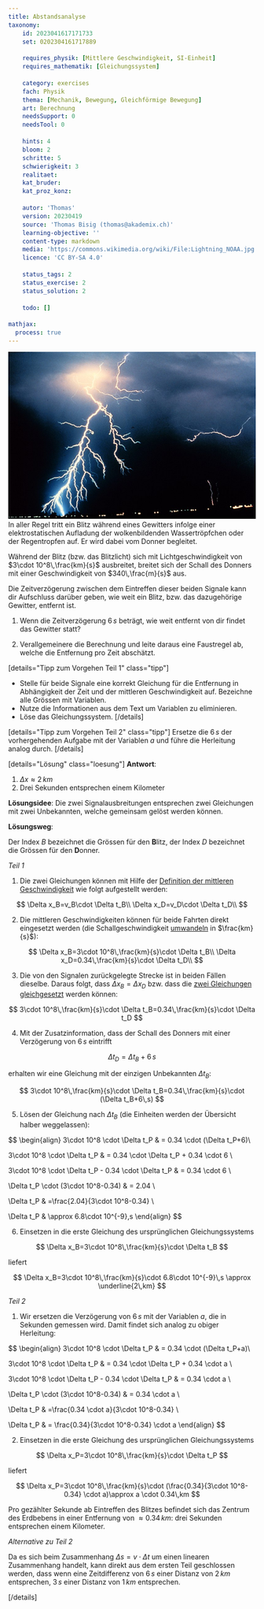 ```yaml
---
title: Abstandsanalyse
taxonomy:
	id: 2023041617171733
	set: 0202304161717889

	requires_physik: [Mittlere Geschwindigkeit, SI-Einheit]
	requires_mathematik: [Gleichungssystem]

	category: exercises
	fach: Physik
	thema: [Mechanik, Bewegung, Gleichförmige Bewegung]
	art: Berechnung
	needsSupport: 0
	needsTool: 0

	hints: 4
	bloom: 2
	schritte: 5
	schwierigkeit: 3
	realitaet: 
	kat_bruder:
	kat_proz_konz: 

	autor: 'Thomas'
	version: 20230419
	source: 'Thomas Bisig (thomas@akademix.ch)'
	learning-objective: ''
	content-type: markdown
	media: 'https://commons.wikimedia.org/wiki/File:Lightning_NOAA.jpg'
	licence: 'CC BY-SA 4.0'

	status_tags: 2
	status_exercise: 2
	status_solution: 2

	todo: []

mathjax:
  process: true
---
```

![Mehrere Wolke-zu-Boden- und Wolke-zu-Wolke-Blitzeinschläge während der Nacht. Beobachtet während eines nächtlichen Gewitters.](Lightning_NOAA.jpg?resize=400,300&class=float-right) In aller Regel tritt ein Blitz während eines Gewitters infolge einer elektrostatischen Aufladung der wolkenbildenden Wassertröpfchen oder der Regentropfen auf. Er wird dabei vom Donner begleitet.

Während der Blitz (bzw. das Blitzlicht) sich mit Lichtgeschwindigkeit von $3\cdot 10^8\,\frac{km}{s}$ ausbreitet, breitet sich der Schall des Donners mit einer Geschwindigkeit von $340\,\frac{m}{s}$ aus.

Die Zeitverzögerung zwischen dem Eintreffen dieser beiden Signale kann dir Aufschluss darüber geben, wie weit ein Blitz, bzw. das dazugehörige Gewitter, entfernt ist.

1. Wenn die Zeitverzögerung $6\,s$ beträgt, wie weit entfernt von dir findet das Gewitter statt?

2. Verallgemeinere die Berechnung und leite daraus eine Faustregel ab, welche die Entfernung pro Zeit abschätzt.

[details="Tipp zum Vorgehen Teil 1" class="tipp"]
- Stelle für beide Signale eine korrekt Gleichung für die Entfernung in Abhängigkeit der Zeit und der mittleren Geschwindigkeit auf. Bezeichne alle Grössen mit Variablen.
- Nutze die Informationen aus dem Text um Variablen zu eliminieren.
- Löse das Gleichungssystem.
[/details]

[details="Tipp zum Vorgehen Teil 2" class="tipp"]
Ersetze die $6\,s$ der vorhergehenden Aufgabe mit der Variablen $a$ und führe die Herleitung analog durch.
[/details]

[details="Lösung" class="loesung"]
**Antwort**:
1. $\Delta x \approx 2\,km$
2. Drei Sekunden entsprechen einem Kilometer

**Lösungsidee**: Die zwei Signalausbreitungen entsprechen zwei Gleichungen mit zwei Unbekannten, welche gemeinsam gelöst werden können.

**Lösungsweg**:

Der Index $B$ bezeichnet die Grössen für den **B**litz, der Index $D$ bezeichnet die Grössen für den **D**onner.

_Teil 1_

1. Die zwei Gleichungen können mit Hilfe der [Definition der mittleren Geschwindigkeit](/konzepte/konzept-1) wie folgt aufgestellt werden:

$$
\Delta x_B=v_B\cdot \Delta t_B\\
\Delta x_D=v_D\cdot \Delta t_D\\
$$

2. Die mittleren Geschwindigkeiten können für beide Fahrten direkt eingesetzt werden (die Schallgeschwindigkeit [umwandeln](/konzepte/konzept-1) in $\frac{km}{s}$):

$$
\Delta x_B=3\cdot 10^8\,\frac{km}{s}\cdot \Delta t_B\\
\Delta x_D=0.34\,\frac{km}{s}\cdot \Delta t_D\\
$$

3. Die von den Signalen zurückgelegte Strecke ist in beiden Fällen dieselbe. Daraus folgt, dass $\Delta x_B=\Delta x_D$ bzw. dass die [zwei Gleichungen gleichgesetzt](/konzepte/konzept-1) werden können:

$$
3\cdot 10^8\,\frac{km}{s}\cdot \Delta t_B=0.34\,\frac{km}{s}\cdot \Delta t_D
$$

4. Mit der Zusatzinformation, dass der Schall des Donners mit einer Verzögerung von $6\,s$ eintrifft

$$
\Delta t_D=\Delta t_B+6\,s
$$

erhalten wir eine Gleichung mit der einzigen Unbekannten $\Delta t_B$:

$$
3\cdot 10^8\,\frac{km}{s}\cdot \Delta t_B=0.34\,\frac{km}{s}\cdot (\Delta t_B+6\,s)
$$

5. Lösen der Gleichung nach $\Delta t_B$ (die Einheiten werden der Übersicht halber weggelassen):

$$
\begin{align}
3\cdot 10^8 \cdot \Delta t_P & = 0.34 \cdot (\Delta t_P+6)\\

3\cdot 10^8 \cdot \Delta t_P & = 0.34 \cdot \Delta t_P + 0.34 \cdot 6 \\

3\cdot 10^8 \cdot \Delta t_P - 0.34 \cdot \Delta t_P & = 0.34 \cdot 6 \\

\Delta t_P \cdot (3\cdot 10^8-0.34) & = 2.04 \\

\Delta t_P & =\frac{2.04}{3\cdot 10^8-0.34} \\

\Delta t_P & \approx 6.8\cdot 10^{-9}\,s
\end{align}
$$


6. Einsetzen in die erste Gleichung des ursprünglichen Gleichungssystems

$$
\Delta x_B=3\cdot 10^8\,\frac{km}{s}\cdot \Delta t_B
$$

liefert

$$
\Delta x_B=3\cdot 10^8\,\frac{km}{s}\cdot 6.8\cdot 10^{-9}\,s \approx \underline{2\,km}
$$

_Teil 2_

1. Wir ersetzen die Verzögerung von $6\,s$ mit der Variablen $a$, die in Sekunden gemessen wird. Damit findet sich analog zu obiger Herleitung:

$$
\begin{align}
3\cdot 10^8 \cdot \Delta t_P & = 0.34 \cdot (\Delta t_P+a)\\

3\cdot 10^8 \cdot \Delta t_P & = 0.34 \cdot \Delta t_P + 0.34 \cdot a \\

3\cdot 10^8 \cdot \Delta t_P - 0.34 \cdot \Delta t_P & = 0.34 \cdot a \\

\Delta t_P \cdot (3\cdot 10^8-0.34) & = 0.34 \cdot a \\

\Delta t_P & =\frac{0.34 \cdot a}{3\cdot 10^8-0.34} \\

\Delta t_P & = \frac{0.34}{3\cdot 10^8-0.34} \cdot a
\end{align}
$$

2. Einsetzen in die erste Gleichung des ursprünglichen Gleichungssystems

$$
\Delta x_P=3\cdot 10^8\,\frac{km}{s}\cdot \Delta t_P
$$

liefert

$$
\Delta x_P=3\cdot 10^8\,\frac{km}{s}\cdot (\frac{0.34}{3\cdot 10^8-0.34} \cdot a)\approx a \cdot 0.34\,km
$$

Pro gezählter Sekunde ab Eintreffen des Blitzes befindet sich das Zentrum des Erdbebens in einer Entfernung von $\approx 0.34\,km$: drei Sekunden entsprechen einem Kilometer.

_Alternative zu Teil 2_

Da es sich beim Zusammenhang $\Delta s=v\cdot \Delta t$ um einen linearen Zusammenhang handelt, kann direkt aus dem ersten Teil geschlossen werden, dass wenn eine Zeitdifferenz von $6\,s$ einer Distanz von $2\,km$ entsprechen, $3\,s$ einer Distanz von $1\,km$ entsprechen.

[/details]